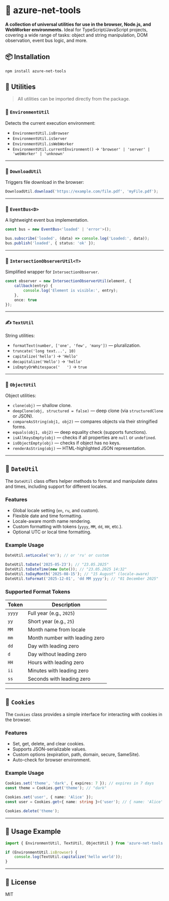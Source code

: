 # 🔧 azure-net-tools

**A collection of universal utilities for use in the browser, Node.js, and WebWorker environments.**
Ideal for TypeScript/JavaScript projects, covering a wide range of tasks: object and string manipulation, DOM observation, event bus logic, and more.

## 📦 Installation

```bash
npm install azure-net-tools
```

## 🧩 Utilities

> All utilities can be imported directly from the package.

### 🧠 `EnvironmentUtil`

Detects the current execution environment:

* `EnvironmentUtil.isBrowser`
* `EnvironmentUtil.isServer`
* `EnvironmentUtil.isWebWorker`
* `EnvironmentUtil.currentEnvironment()` → `'browser' | 'server' | 'webWorker' | 'unknown'`

---

### 💾 `DownloadUtil`

Triggers file download in the browser:

```ts
DownloadUtil.download('https://example.com/file.pdf', 'myFile.pdf');
```

---

### 📡 `EventBus<D>`

A lightweight event bus implementation.

```ts
const bus = new EventBus<'loaded' | 'error'>();

bus.subscribe('loaded', (data) => console.log('Loaded:', data));
bus.publish('loaded', { status: 'ok' });
```

---

### 👀 `IntersectionObserverUtil<T>`

Simplified wrapper for `IntersectionObserver`.

```ts
const observer = new IntersectionObserverUtil(element, {
	callback(entry) {
		console.log('Element is visible:', entry);
	},
	once: true
});
```

---

### ✍️ `TextUtil`

String utilities:

* `formatText(number, ['one', 'few', 'many'])` — pluralization.
* `truncate('long text...', 10)`
* `capitalize('hello')` → `'Hello'`
* `decapitalize('Hello')` → `'hello'`
* `isEmptyOrWhitespace('   ')` → `true`

---

### 🧱 `ObjectUtil`

Object utilities:

* `clone(obj)` — shallow clone.
* `deepClone(obj, structured = false)` — deep clone (via `structuredClone` or JSON).
* `compareAsString(obj1, obj2)` — compares objects via their stringified forms.
* `equals(obj1, obj2)` — deep equality check (supports functions).
* `isAllKeysEmpty(obj)` — checks if all properties are `null` or `undefined`.
* `isObjectEmpty(obj)` — checks if object has no keys.
* `renderAsString(obj)` — HTML-highlighted JSON representation.

---

## 📅 `DateUtil`

The `DateUtil` class offers helper methods to format and manipulate dates and times, including support for different locales.

### Features

* Global locale setting (`en`, `ru`, and custom).
* Flexible date and time formatting.
* Locale-aware month name rendering.
* Custom formatting with tokens (`yyyy`, `MM`, `dd`, `HH`, etc.).
* Optional UTC or local time formatting.

### Example Usage

```ts
DateUtil.setLocale('en'); // or 'ru' or custom

DateUtil.toDate('2025-05-23'); // "23.05.2025"
DateUtil.toDateTime(new Date()); // "23.05.2025 14:32"
DateUtil.toDayMonth('2025-08-15'); // "15 August" (locale-aware)
DateUtil.toFormat('2025-12-01', 'dd MM yyyy'); // "01 December 2025"
```

### Supported Format Tokens

| Token  | Description                    |
| ------ | ------------------------------ |
| `yyyy` | Full year (e.g., `2025`)       |
| `yy`   | Short year (e.g., `25`)        |
| `MM`   | Month name from locale         |
| `mm`   | Month number with leading zero |
| `dd`   | Day with leading zero          |
| `d`    | Day without leading zero       |
| `HH`   | Hours with leading zero        |
| `ii`   | Minutes with leading zero      |
| `ss`   | Seconds with leading zero      |

---

## 🍪 `Cookies`

The `Cookies` class provides a simple interface for interacting with cookies in the browser.

### Features

* Set, get, delete, and clear cookies.
* Supports JSON-serializable values.
* Custom options (expiration, path, domain, secure, SameSite).
* Auto-check for browser environment.

### Example Usage

```ts
Cookies.set('theme', 'dark', { expires: 7 }); // expires in 7 days
const theme = Cookies.get('theme'); // "dark"

Cookies.set('user', { name: 'Alice' });
const user = Cookies.get<{ name: string }>('user'); // { name: 'Alice' }

Cookies.delete('theme');
```

---


## 📘 Usage Example

```ts
import { EnvironmentUtil, TextUtil, ObjectUtil } from 'azure-net-tools';

if (EnvironmentUtil.isBrowser) {
	console.log(TextUtil.capitalize('hello world'));
}
```

---

## 📄 License

MIT
